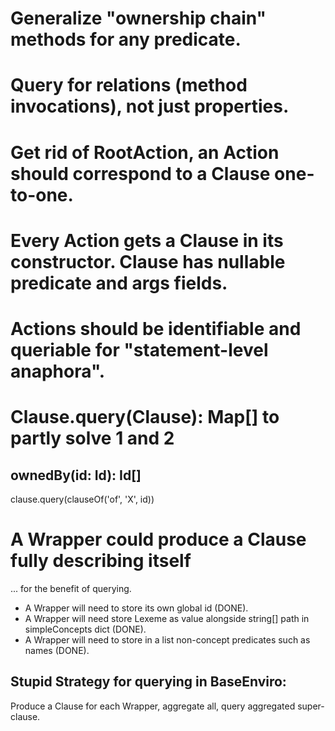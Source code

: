 # Generalize "ownership chain" methods for any predicate.

# Query for relations (method invocations), not just properties.

# Get rid of RootAction, an Action should correspond to a Clause one-to-one.

# Every Action gets a Clause in its constructor. Clause has nullable predicate and args fields.

# Actions should be identifiable and queriable for "statement-level anaphora".


# Clause.query(Clause): Map[] to partly solve 1 and 2

## ownedBy(id: Id): Id[]

clause.query(clauseOf('of', 'X', id))


# A Wrapper could produce a Clause fully describing itself

... for the benefit of querying.

* A Wrapper will need to store its own global id (DONE).
* A Wrapper will need store Lexeme as value alongside string[] path in simpleConcepts dict (DONE).
* A Wrapper will need to store in a list non-concept predicates such as names (DONE).

## Stupid Strategy for querying in BaseEnviro:

Produce a Clause for each Wrapper, aggregate all, query aggregated super-clause.



